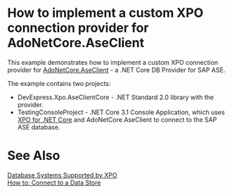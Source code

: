 # How to implement a custom XPO connection provider for AdoNetCore.AseClient

This example demonstrates how to implement a custom XPO connection provider for [AdoNetCore.AseClient](https://github.com/DataAction/AdoNetCore.AseClient) - a .NET Core DB Provider for SAP ASE.

The example contains two projects:
* DevExpress.Xpo.AseClientCore - .NET Standard 2.0 library with the provider.
* TestingConsoleProject - .NET Core 3.1 Console Application, which uses [XPO for .NET Core](https://www.devexpress.com/Products/NET/ORM/) and AdoNetCore.AseClient to connect to the SAP ASE database.

# See Also
[Database Systems Supported by XPO](https://documentation.devexpress.com/CoreLibraries/2114/DevExpress-ORM-Tool/Fundamentals/Database-Systems-Supported-by-XPO)<br>
[How to: Connect to a Data Store](https://documentation.devexpress.com/CoreLibraries/2123/DevExpress-ORM-Tool/Concepts/How-to-Connect-to-a-Data-Store)
